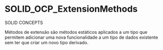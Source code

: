 # SOLID_OCP_ExtensionMethods
SOLID CONCEPTS

Métodos de extensão são métodos estáticos aplicados a um tipo que permitem adicionar uma nova funcionalidade a um tipo de dados existente sem ter que 
criar um novo tipo derivado.
